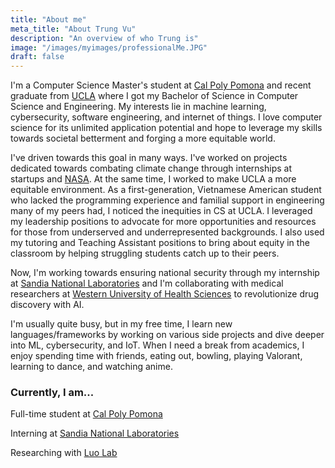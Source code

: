 ```yaml
---
title: "About me"
meta_title: "About Trung Vu"
description: "An overview of who Trung is"
image: "/images/myimages/professionalMe.JPG"
draft: false
---
```


I'm a Computer Science Master's student at [Cal Poly Pomona](https://www.cpp.edu/) and recent graduate from [UCLA](https://samueli.ucla.edu/) where I got my Bachelor of Science in Computer Science and Engineering. My interests lie in machine learning, cybersecurity, software engineering, and internet of things. I love computer science for its unlimited application potential and hope to leverage my skills towards societal betterment and forging a more equitable world.

I've driven towards this goal in many ways. I've worked on projects dedicated towards combating climate change through internships at startups and [NASA](https://www.nasa.gov/). At the same time, I worked to make UCLA a more equitable environment. As a first-generation, Vietnamese American student who lacked the programming experience and familial support in engineering many of my peers had, I noticed the inequities in CS at UCLA. I leveraged my leadership positions to advocate for more opportunities and resources for those from underserved and underrepresented backgrounds. I also used my tutoring and Teaching Assistant positions to bring about equity in the classroom by helping struggling students catch up to their peers.

Now, I'm working towards ensuring national security through my internship at [Sandia National Laboratories](https://www.sandia.gov/) and I'm collaborating with medical researchers at [Western University of Health Sciences](https://www.westernu.edu/) to revolutionize drug discovery with AI.

I'm usually quite busy, but in my free time, I learn new languages/frameworks by working on various side projects and dive deeper into ML, cybersecurity, and IoT. When I need a break from academics, I enjoy spending time with friends, eating out, bowling, playing Valorant, learning to dance, and watching anime.

### Currently, I am...

Full-time student at [Cal Poly Pomona](https://www.cpp.edu/)

Interning at [Sandia National Laboratories](https://www.sandia.gov/)

Researching with [Luo Lab](https://sites.google.com/site/lynayunluo/)